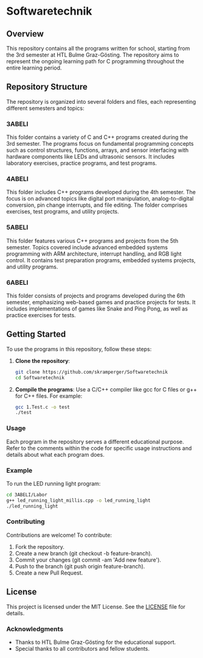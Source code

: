 # Softwaretechnik

## Overview

This repository contains all the programs written for school, starting from the 3rd semester at HTL Bulme Graz-Gösting. The repository aims to represent the ongoing learning path for C programming throughout the entire learning period.

## Repository Structure

The repository is organized into several folders and files, each representing different semesters and topics:

### 3ABELI

This folder contains a variety of C and C++ programs created during the 3rd semester. The programs focus on fundamental programming concepts such as control structures, functions, arrays, and sensor interfacing with hardware components like LEDs and ultrasonic sensors. It includes laboratory exercises, practice programs, and test programs.

### 4ABELI

This folder includes C++ programs developed during the 4th semester. The focus is on advanced topics like digital port manipulation, analog-to-digital conversion, pin change interrupts, and file editing. The folder comprises exercises, test programs, and utility projects.

### 5ABELI

This folder features various C++ programs and projects from the 5th semester. Topics covered include advanced embedded systems programming with ARM architecture, interrupt handling, and RGB light control. It contains test preparation programs, embedded systems projects, and utility programs.

### 6ABELI

This folder consists of projects and programs developed during the 6th semester, emphasizing web-based games and practice projects for tests. It includes implementations of games like Snake and Ping Pong, as well as practice exercises for tests.

## Getting Started

To use the programs in this repository, follow these steps:

1. **Clone the repository**:
   ```bash
   git clone https://github.com/skramperger/Softwaretechnik
   cd Softwaretechnik
   ```

2. **Compile the programs**:
Use a C/C++ compiler like gcc for C files or g++ for C++ files. For example:
   ```bash
   gcc 1.Test.c -o test
   ./test
   ```

### Usage
Each program in the repository serves a different educational purpose. Refer to the comments within the code for specific usage instructions and details about what each program does.

### Example
To run the LED running light program:
   ```bash
   cd 3ABELI/Labor
   g++ led_running_light_millis.cpp -o led_running_light
   ./led_running_light
   ```

### Contributing
Contributions are welcome! To contribute:

  1. Fork the repository.
  2. Create a new branch (git checkout -b feature-branch).
  3. Commit your changes (git commit -am 'Add new feature').
  4. Push to the branch (git push origin feature-branch).
  5. Create a new Pull Request.

## License
This project is licensed under the MIT License. See the [LICENSE](./LICENSE) file for details.


### Acknowledgments
- Thanks to HTL Bulme Graz-Gösting for the educational support.
- Special thanks to all contributors and fellow students.


